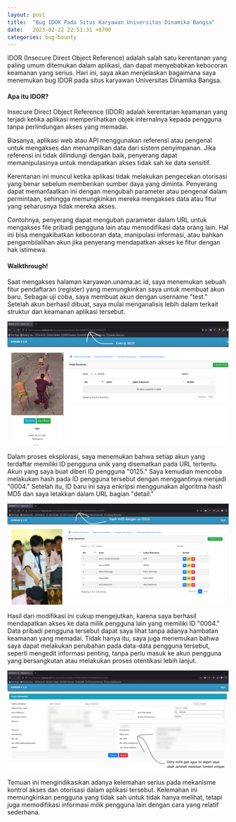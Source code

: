 ```yaml
---
layout: post
title:  "Bug IDOR Pada Situs Karyawan Universitas Dinamika Bangsa"
date:   2023-02-22 22:51:31 +0700
categories: bug-bounty
---
```


IDOR (Insecure Direct Object Reference) adalah salah satu kerentanan yang paling umum ditemukan dalam aplikasi, dan dapat menyebabkan kebocoran keamanan yang serius. Hari ini, saya akan menjelaskan bagaimana saya menemukan bug IDOR pada situs karyawan Universitas Dinamika Bangsa.

#### Apa itu IDOR?

Insecure Direct Object Reference (IDOR) adalah kerentanan keamanan yang terjadi ketika aplikasi memperlihatkan objek internalnya kepada pengguna tanpa perlindungan akses yang memadai.

Biasanya, aplikasi web atau API menggunakan referensi atau pengenal untuk mengakses dan menampilkan data dari sistem penyimpanan. Jika referensi ini tidak dilindungi dengan baik, penyerang dapat memanipulasinya untuk mendapatkan akses tidak sah ke data sensitif.

Kerentanan ini muncul ketika aplikasi tidak melakukan pengecekan otorisasi yang benar sebelum memberikan sumber daya yang diminta. Penyerang dapat memanfaatkan ini dengan mengubah parameter atau pengenal dalam permintaan, sehingga memungkinkan mereka mengakses data atau fitur yang seharusnya tidak mereka akses.

Contohnya, penyerang dapat mengubah parameter dalam URL untuk mengakses file pribadi pengguna lain atau memodifikasi data orang lain. Hal ini bisa mengakibatkan kebocoran data, manipulasi informasi, atau bahkan pengambilalihan akun jika penyerang mendapatkan akses ke fitur dengan hak istimewa.

#### Walkthrough!

Saat mengakses halaman karyawan.unama.ac.id, saya menemukan sebuah fitur pendaftaran (register) yang memungkinkan saya untuk membuat akun baru. Sebagai uji coba, saya membuat akun dengan username "test." Setelah akun berhasil dibuat, saya mulai menganalisis lebih dalam terkait struktur dan keamanan aplikasi tersebut.

![2023-02-22-bug-idor-pada-situs-karyawan-unama-1.png](/assets/image/2023-02-22-bug-idor-pada-situs-karyawan-unama-1.png)

Dalam proses eksplorasi, saya menemukan bahwa setiap akun yang terdaftar memiliki ID pengguna unik yang disematkan pada URL tertentu. Akun yang saya buat diberi ID pengguna "0125." Saya kemudian mencoba melakukan hash pada ID pengguna tersebut dengan menggantinya menjadi "0004." Setelah itu, ID baru ini saya enkripsi menggunakan algoritma hash MD5 dan saya letakkan dalam URL bagian "detail."

![2023-02-22-bug-idor-pada-situs-karyawan-unama-2.png](/assets/image/2023-02-22-bug-idor-pada-situs-karyawan-unama-2.png)

Hasil dari modifikasi ini cukup mengejutkan, karena saya berhasil mendapatkan akses ke data milik pengguna lain yang memiliki ID "0004." Data pribadi pengguna tersebut dapat saya lihat tanpa adanya hambatan keamanan yang memadai. Tidak hanya itu, saya juga menemukan bahwa saya dapat melakukan perubahan pada data-data pengguna tersebut, seperti mengedit informasi penting, tanpa perlu masuk ke akun pengguna yang bersangkutan atau melakukan proses otentikasi lebih lanjut.

![2023-02-22-bug-idor-pada-situs-karyawan-unama-3.png](/assets/image/2023-02-22-bug-idor-pada-situs-karyawan-unama-3.png)

Temuan ini mengindikasikan adanya kelemahan serius pada mekanisme kontrol akses dan otorisasi dalam aplikasi tersebut. Kelemahan ini memungkinkan pengguna yang tidak sah untuk tidak hanya melihat, tetapi juga memodifikasi informasi milik pengguna lain dengan cara yang relatif sederhana.
